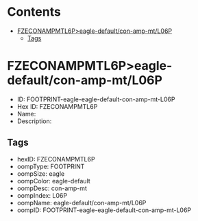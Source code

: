 



Contents
========

* [FZECONAMPMTL6P>eagle-default/con-amp-mt/L06P](#fzeconampmtl6peagle-defaultcon-amp-mtl06p)
	* [Tags](#tags)

# FZECONAMPMTL6P>eagle-default/con-amp-mt/L06P

- ID: FOOTPRINT-eagle-eagle-default-con-amp-mt-L06P
- Hex ID: FZECONAMPMTL6P
- Name: 
- Description: 

## Tags

- hexID: FZECONAMPMTL6P
- oompType: FOOTPRINT
- oompSize: eagle
- oompColor: eagle-default
- oompDesc: con-amp-mt
- oompIndex: L06P
- oompName: eagle-default/con-amp-mt/L06P
- oompID: FOOTPRINT-eagle-eagle-default-con-amp-mt-L06P
